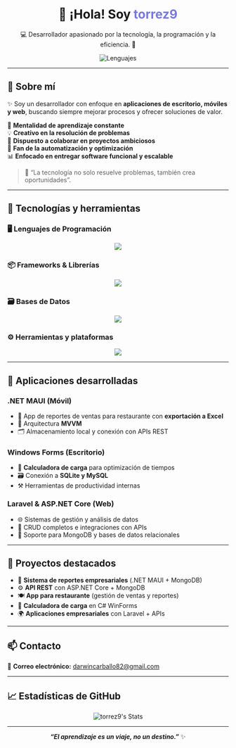 <h1 align="center">👋 ¡Hola! Soy <span style="color:#7A7ADB;">torrez9</span></h1>
<p align="center">💻 Desarrollador apasionado por la tecnología, la programación y la eficiencia. 🚀</p>

<div align="center">
  <img src="https://skillicons.dev/icons?i=dotnet,cs,php,python,ts,js,cpp,bash,sql" alt="Lenguajes" />
</div>

---

## 🚀 Sobre mí

✨ Soy un desarrollador con enfoque en **aplicaciones de escritorio, móviles y web**, buscando siempre mejorar procesos y ofrecer soluciones de valor.

🧠 **Mentalidad de aprendizaje constante**  
💡 **Creativo en la resolución de problemas**  
🤝 **Dispuesto a colaborar en proyectos ambiciosos**  
🔧 **Fan de la automatización y optimización**  
📊 **Enfocado en entregar software funcional y escalable**

> 🎯 “La tecnología no solo resuelve problemas, también crea oportunidades”.

---

## 🧰 Tecnologías y herramientas

### 🖥️ Lenguajes de Programación

<div align="center">
  <img src="https://skillicons.dev/icons?i=cs,cpp,python,js,ts,php,bash,sql" />
</div>

### 📦 Frameworks & Librerías

<div align="center">
  <img src="https://skillicons.dev/icons?i=dotnet,laravel,django,nodejs,express,jquery,bootstrap" />
</div>

### 🗃️ Bases de Datos

<div align="center">
  <img src="https://skillicons.dev/icons?i=mysql,postgres,mongodb,sqlite" />
</div>

### ⚙️ Herramientas y plataformas

<div align="center">
  <img src="https://skillicons.dev/icons?i=github,docker,postman,html,css,linux" />
</div>

---

## 📱 Aplicaciones desarrolladas

### .NET MAUI (Móvil)
- 📲 App de reportes de ventas para restaurante con **exportación a Excel**
- 🧱 Arquitectura **MVVM**
- 🗂️ Almacenamiento local y conexión con APIs REST

### Windows Forms (Escritorio)
- 🧮 **Calculadora de carga** para optimización de tiempos
- 🗃️ Conexión a **SQLite y MySQL**
- ⚒️ Herramientas de productividad internas

### Laravel & ASP.NET Core (Web)
- 🌐 Sistemas de gestión y análisis de datos
- 🔄 CRUD completos e integraciones con APIs
- 💾 Soporte para MongoDB y bases de datos relacionales

---

## 🚩 Proyectos destacados

- 🧾 **Sistema de reportes empresariales** (.NET MAUI + MongoDB)
- ⚙️ **API REST** con ASP.NET Core + MongoDB
- 🍽️ **App para restaurante** (gestión de ventas y reportes)
- 🧮 **Calculadora de carga** en C# WinForms
- 🌍 **Aplicaciones empresariales** con Laravel + APIs

---

## 📫 Contacto

💌 **Correo electrónico:** [darwincarballo82@gmail.com](mailto:darwincarballo82@gmail.com)

---

## 📈 Estadísticas de GitHub

<div align="center">
  <img src="https://github-readme-stats.vercel.app/api?username=torrez9&show_icons=true&count_private=true&hide=prs&theme=tokyonight&border_radius=12&title_color=7A7ADB&icon_color=F8D866&text_color=C5C5C5&bg_color=0,000000,130F40" alt="torrez9's Stats"/>
</div>

---

<div align="center">
  <b><i>“El aprendizaje es un viaje, no un destino.”</i></b> ✨  
</div>
